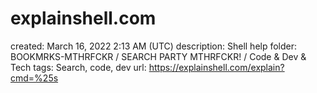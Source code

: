 # explainshell.com

created: March 16, 2022 2:13 AM (UTC)
description: Shell help
folder: BOOKMRKS-MTHRFCKR / SEARCH PARTY MTHRFCKR! / Code & Dev & Tech
tags: Search, code, dev
url: https://explainshell.com/explain?cmd=%25s